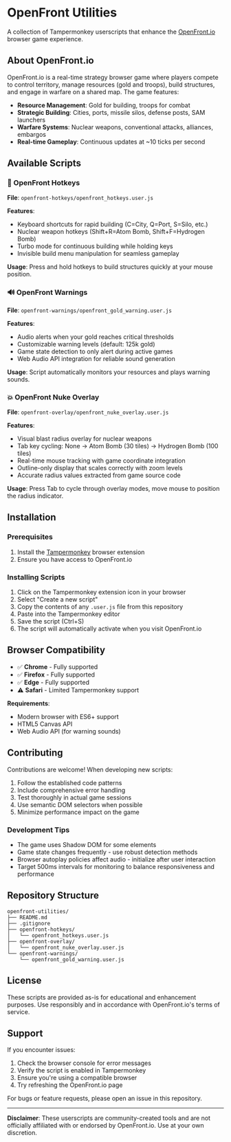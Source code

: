 # OpenFront Utilities

A collection of Tampermonkey userscripts that enhance the [OpenFront.io](https://openfront.io) browser game experience.

## About OpenFront.io

OpenFront.io is a real-time strategy browser game where players compete to control territory, manage resources (gold and troops), build structures, and engage in warfare on a shared map. The game features:

- **Resource Management**: Gold for building, troops for combat
- **Strategic Building**: Cities, ports, missile silos, defense posts, SAM launchers
- **Warfare Systems**: Nuclear weapons, conventional attacks, alliances, embargos
- **Real-time Gameplay**: Continuous updates at ~10 ticks per second

## Available Scripts

### 🎯 OpenFront Hotkeys
**File**: `openfront-hotkeys/openfront_hotkeys.user.js`

**Features**:
- Keyboard shortcuts for rapid building (C=City, Q=Port, S=Silo, etc.)
- Nuclear weapon hotkeys (Shift+R=Atom Bomb, Shift+F=Hydrogen Bomb)
- Turbo mode for continuous building while holding keys
- Invisible build menu manipulation for seamless gameplay

**Usage**: Press and hold hotkeys to build structures quickly at your mouse position.

### 🔊 OpenFront Warnings
**File**: `openfront-warnings/openfront_gold_warning.user.js`

**Features**:
- Audio alerts when your gold reaches critical thresholds
- Customizable warning levels (default: 125k gold)
- Game state detection to only alert during active games
- Web Audio API integration for reliable sound generation

**Usage**: Script automatically monitors your resources and plays warning sounds.

### 💥 OpenFront Nuke Overlay
**File**: `openfront-overlay/openfront_nuke_overlay.user.js`

**Features**:
- Visual blast radius overlay for nuclear weapons
- Tab key cycling: None → Atom Bomb (30 tiles) → Hydrogen Bomb (100 tiles)
- Real-time mouse tracking with game coordinate integration
- Outline-only display that scales correctly with zoom levels
- Accurate radius values extracted from game source code

**Usage**: Press Tab to cycle through overlay modes, move mouse to position the radius indicator.

## Installation

### Prerequisites
1. Install the [Tampermonkey](https://www.tampermonkey.net/) browser extension
2. Ensure you have access to OpenFront.io

### Installing Scripts
1. Click on the Tampermonkey extension icon in your browser
2. Select "Create a new script"
3. Copy the contents of any `.user.js` file from this repository
4. Paste into the Tampermonkey editor
5. Save the script (Ctrl+S)
6. The script will automatically activate when you visit OpenFront.io

## Browser Compatibility

- ✅ **Chrome** - Fully supported
- ✅ **Firefox** - Fully supported  
- ✅ **Edge** - Fully supported
- ⚠️ **Safari** - Limited Tampermonkey support

**Requirements**:
- Modern browser with ES6+ support
- HTML5 Canvas API
- Web Audio API (for warning sounds)

## Contributing

Contributions are welcome! When developing new scripts:

1. Follow the established code patterns
2. Include comprehensive error handling
3. Test thoroughly in actual game sessions
4. Use semantic DOM selectors when possible
5. Minimize performance impact on the game

### Development Tips
- The game uses Shadow DOM for some elements
- Game state changes frequently - use robust detection methods
- Browser autoplay policies affect audio - initialize after user interaction
- Target 500ms intervals for monitoring to balance responsiveness and performance

## Repository Structure

```
openfront-utilities/
├── README.md
├── .gitignore
├── openfront-hotkeys/
│   └── openfront_hotkeys.user.js
├── openfront-overlay/
│   └── openfront_nuke_overlay.user.js
└── openfront-warnings/
    └── openfront_gold_warning.user.js
```

## License

These scripts are provided as-is for educational and enhancement purposes. Use responsibly and in accordance with OpenFront.io's terms of service.

## Support

If you encounter issues:

1. Check the browser console for error messages
2. Verify the script is enabled in Tampermonkey
3. Ensure you're using a compatible browser
4. Try refreshing the OpenFront.io page

For bugs or feature requests, please open an issue in this repository.

---

**Disclaimer**: These userscripts are community-created tools and are not officially affiliated with or endorsed by OpenFront.io. Use at your own discretion.
